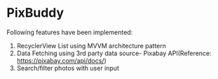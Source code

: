 # PixBuddy
Following features have been implemented:
1. RecyclerView List using MVVM architecture pattern
2. Data Fetching using 3rd party data source- Pixabay API(Reference: https://pixabay.com/api/docs/)
3. Search/filter photos with user input
